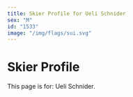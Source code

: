 ```yaml
---
title: Skier Profile for Ueli Schnider
sex: "M"
id: "1533"
image: "/img/flags/sui.svg" 
---
```


# Skier Profile

This page is for: Ueli Schnider.
    